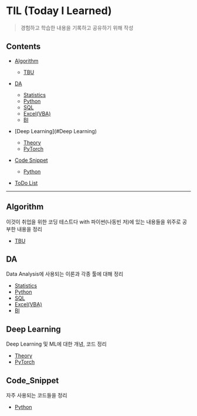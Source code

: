 # TIL (Today I Learned)

> 경험하고 학습한 내용을 기록하고 공유하기 위해 작성

## Contents

- [Algorithm](#Algorithm)
  - [TBU](./Algorithm/README.md)
- [DA](#DA)
  - [Statistics](./DA/Statistics/README.md)
  - [Python](./DA/Python/README.md)
  - [SQL](./DA/SQL/README.md)
  - [Excel(VBA)](./DA/Excel(VBA)/README.md)
  - [BI](./DA/BI/README.md)

- [Deep Learning](#Deep Learning)
  - [Theory](./Deep_Learning/Theory/README.md)
  - [PyTorch](./Deep_Learning/PyTorch/README.md)

- [Code Snippet](#Code_Snippet)
  - [Python](#Python)
- [ToDo List](./ToDo/README.md)

--------------------------

## Algorithm

이것이 취업을 위한 코딩 테스트다 with 파이썬(나동빈 저)에 있는 내용들을 위주로 공부한 내용을 정리

- [TBU](./Algorithm/README.md)



## DA

Data Analysis에 사용되는 이론과 각종 툴에 대해 정리

- [Statistics](./DA/Statistics/README.md)
- [Python](./DA/Python/README.md)
- [SQL](./DA/SQL/README.md)
- [Excel(VBA)](./DA/Excel(VBA)/README.md)
- [BI](./DA/BI/README.md)



## Deep Learning

Deep Learning 및 ML에 대한 개념, 코드 정리

- [Theory](./Deep_Learning/Theory/README.md)
- [PyTorch](./Deep_Learning/PyTorch/README.md)



## Code_Snippet

자주 사용되는 코드들을 정리

- [Python](./Code_Snippet/Python/README.md)



